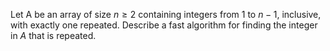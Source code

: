 Let A be an array of size $n ≥ 2$ containing integers from $1$ to $n−1$, inclusive, with exactly one repeated. Describe
a fast algorithm for finding the integer in $A$ that is repeated.